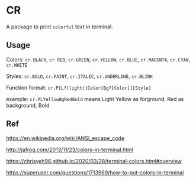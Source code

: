 # CR

A package to print `colorful` text in terminal.

## Usage

Colors: `cr.BLACK`, `cr.RED`, `cr.GREEN`, `cr.YELLOW`, `cr.BLUE`, `cr.MAGENTA`, `cr.CYAN`, `cr.WHITE`

Styles: `cr.BOLD`, `cr.FAINT`, `cr.ITALIC`, `cr.UNDERLINE`, `cr.BLINK`

Function format:
`cr.P[L?(light)]Color[Bg?[Color]][Style]`

example: `cr.PLYellowBgRedBold` means Light Yellow as forground, Red as background, Bold

## Ref
https://en.wikipedia.org/wiki/ANSI_escape_code

http://jafrog.com/2013/11/23/colors-in-terminal.html

https://chrisyeh96.github.io/2020/03/28/terminal-colors.html#overview

https://superuser.com/questions/1713969/how-to-put-colors-in-terminal
